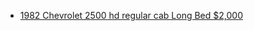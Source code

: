 - [1982 Chevrolet 2500 hd regular cab Long Bed $2,000](https://www.facebook.com/marketplace/item/738591892127199)
